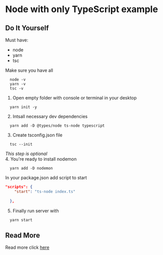 # Node with only TypeScript example


## Do It Yourself 

Must have: 
* node
* yarn 
* tsc

Make sure you have all

```console
  node -v
  yarn -v
  tsc -v
```

1. Open empty folder with console or terminal in your desktop 

```console
  yarn init -y
```

2. Intsall necessary dev dependencies 

```console
  yarn add -D @types/node ts-node typescript
```
3. Create tsconfig.json file

```console
  tsc --init
```

_This step is optional_  
4. You're ready to install nodemon 

```console
  yarn add -D nodemon
```
In your package.json add script to start

```json
"scripts": {
    "start": "ts-node index.ts"
    
  },
```
5. Finally run server with 
```console
  yarn start
```
## Read More

Read more click [here](https://blog.logrocket.com/typescript-with-node-js-and-express/)
